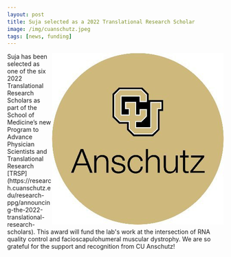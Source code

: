 ```yaml
---
layout: post  
title: Suja selected as a 2022 Translational Research Scholar
image: /img/cuanschutz.jpeg
tags: [news, funding]  
---
```


<img align="right" src="/img/cuanschutz.jpeg" style="width:400px !important;height:400px !important;" />
Suja has been selected as one of the six 2022 Translational Research Scholars as part of the School of Medicine’s new Program to Advance Physician Scientists and Translational Research [TRSP](https://research.cuanschutz.edu/research-ppg/announcing-the-2022-translational-research-scholars). This award will fund the lab's work at the intersection of RNA quality control and facioscapulohumeral muscular dystrophy. We are so grateful for the support and recognition from CU Anschutz! <br>
<br>

